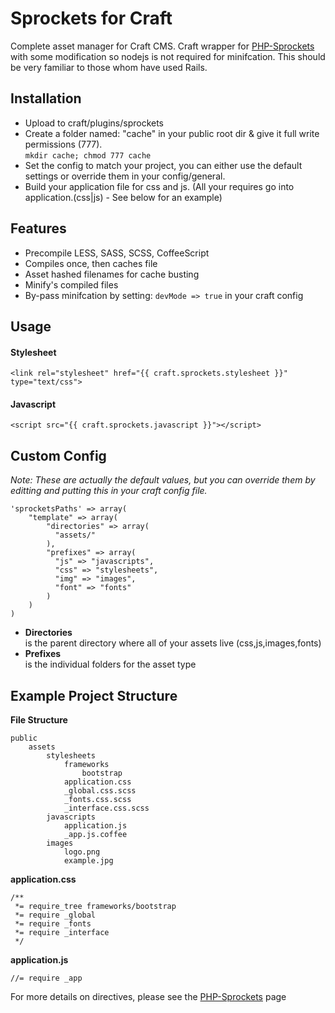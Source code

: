 # Sprockets for Craft

Complete asset manager for Craft CMS. Craft wrapper for [PHP-Sprockets](https://github.com/Nami-Doc/Sprockets-PHP) with some modification so nodejs is not required for minifcation. This should be very familiar to those whom have used Rails.


## Installation

* Upload to craft/plugins/sprockets
* Create a folder named: "cache" in your public root dir & give it full write permissions (777).    
`mkdir cache; chmod 777 cache`
* Set the config to match your project, you can either use the default settings or override them in your config/general.
* Build your application file for css and js. (All your requires go into application.(css|js) - See below for an example)

## Features
* Precompile LESS, SASS, SCSS, CoffeeScript
* Compiles once, then caches file
* Asset hashed filenames for cache busting
* Minify's compiled files
* By-pass minifcation by setting: `devMode => true` in your craft config

## Usage
#### Stylesheet
`<link rel="stylesheet" href="{{ craft.sprockets.stylesheet }}" type="text/css">`

#### Javascript
`<script src="{{ craft.sprockets.javascript }}"></script>`

## Custom Config
_Note: These are actually the default values, but you can override them by editting and putting this in your craft config file._

    'sprocketsPaths' => array(
        "template" => array(
			"directories" => array(
			  "assets/"
			),
			"prefixes" => array(
			  "js" => "javascripts",
			  "css" => "stylesheets",
			  "img" => "images",
			  "font" => "fonts"
			)
		)
	)

* **Directories**  
is the parent directory where all of your assets live (css,js,images,fonts)  
* **Prefixes**  
is the individual folders for the asset type

## Example Project Structure

**File Structure**

    public
        assets
            stylesheets
                frameworks
                    bootstrap
                application.css
                _global.css.scss
                _fonts.css.scss
                _interface.css.scss
            javascripts
                application.js
                _app.js.coffee
            images
                logo.png
                example.jpg

**application.css**

    /**
     *= require_tree frameworks/bootstrap
     *= require _global
     *= require _fonts
     *= require _interface
     */

**application.js**

    //= require _app
    
For more details on directives, please see the [PHP-Sprockets](https://github.com/Nami-Doc/Sprockets-PHP) page